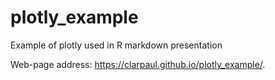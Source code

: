 # plotly_example
Example of plotly used in R markdown presentation

Web-page address: https://clarpaul.github.io/plotly_example/.
